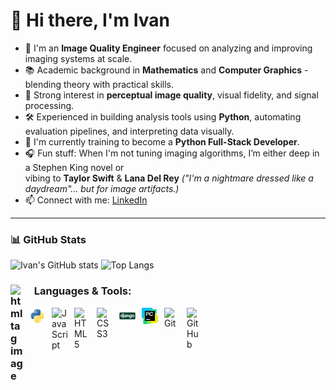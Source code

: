 # 👋 Hi there, I'm Ivan
- 🔬 I'm an **Image Quality Engineer** focused on analyzing and improving imaging systems at scale.
- 📚 Academic background in **Mathematics** and **Computer Graphics** - blending theory with practical skills.
- 🧠 Strong interest in **perceptual image quality**, visual fidelity, and signal processing.
- 🛠️ Experienced in building analysis tools using **Python**, automating evaluation pipelines, and interpreting data visually.
- 🚀 I'm currently training to become a **Python Full-Stack Developer**.
- 🎧 Fun stuff: When I'm not tuning imaging algorithms, I’m either deep in a Stephen King novel or <br> vibing to **Taylor Swift** & **Lana Del Rey**
*("I'm a nightmare dressed like a daydream"… but for image artifacts.)*
- 📫 Connect with me: [LinkedIn](https://www.linkedin.com/in/ivan-karakolev/)
---

### 📊 GitHub Stats

![Ivan's GitHub stats](https://github-readme-stats.vercel.app/api?username=hotelski&show_icons=true&theme=default&hide_border=true)
![Top Langs](https://github-readme-stats.vercel.app/api/top-langs/?username=hotelski&layout=compact&theme=graywhite&hide_border=true)

### <img align="left" alt="html tag image" src="https://media2.giphy.com/media/QssGEmpkyEOhBCb7e1/giphy.gif?cid=ecf05e47a0n3gi1bfqntqmob8g9aid1oyj2wr3ds3mg700bl&rid=giphy.gif" width="25" style="margin-right: 5px;"> &nbsp; Languages & Tools:

<img align="left" alt="Python" width="26px" src="https://github.com/devicons/devicon/blob/v2.14.0/icons/python/python-original.svg" style="padding-right:10px;" />
<img align="left" alt="JavaScript" width="26px" src="https://cdn.jsdelivr.net/gh/devicons/devicon/icons/javascript/javascript-original.svg" style="padding-right:10px;" />
<img align="left" alt="HTML5" width="26px" src="https://cdn.jsdelivr.net/gh/devicons/devicon/icons/html5/html5-original.svg" style="padding-right:10px;" />
<img align="left" alt="CSS3" width="26px" src="https://cdn.jsdelivr.net/gh/devicons/devicon/icons/css3/css3-original.svg" style="padding-right:10px;" />
<img align="left" alt="Django" width="26px" src="https://github.com/devicons/devicon/blob/v2.14.0/icons/django/django-original.svg" style="padding-right:10px;" />
<img align="left" alt="PyCharm" width="26px" src="https://github.com/devicons/devicon/blob/v2.14.0/icons/pycharm/pycharm-original.svg" style="padding-right:10px;" />
<img align="left" alt="Git" width="26px" src="https://cdn.jsdelivr.net/gh/devicons/devicon/icons/git/git-original.svg" style="padding-right:10px;" />
<img align="left" alt="GitHub" width="26px" src="https://user-images.githubusercontent.com/3369400/139447912-e0f43f33-6d9f-45f8-be46-2df5bbc91289.png" style="padding-right:10px;" />
